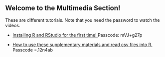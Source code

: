 ## Welcome to the Multimedia Section!

These are different tutorials. Note that you need the password to watch the videos.

- <a href="https://ksu.zoom.us/rec/share/h-BPfyRZIhfq5XZukEEtmadQQv6H2CacbkKy3UgbcODqsgJxbjOIsGUwude49xUY.k_LCTZ4jhZ8TlWU9?startTime=1706154464000" target="_blank"> Installing R and RStudio for the first time! </a> Passcode: mVJ+g27p

- <a href="https://ksu.zoom.us/rec/share/VQeMhhOOtwWtg3CEksCnaJWUCoa_pfM42qQgq2PZHzW6kJTClbL4D_6ck2M30gtW.kl6-uznWTigSoNl9?startTime=1706680856000" target="_blank"> How to use these supplementary materials and read csv files into R. </a> Passcode =.12n4ab

